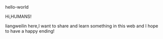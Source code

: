 hello-world

Hi,HUMANS!

liangweilin here,I want to share and learn something in this web
and I hope to have a happy ending!
